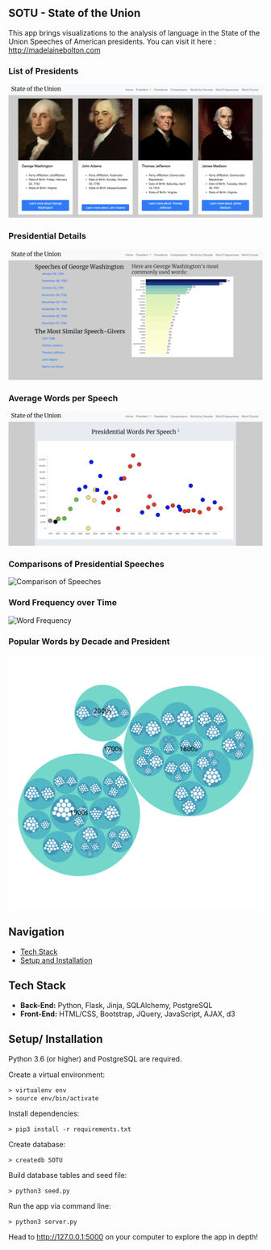 <link rel="stylesheet" href="https://cdn.rawgit.com/konpa/devicon/df6431e323547add1b4cf45992913f15286456d3/devicon.min.css">
<link rel="stylesheet" href="https://cdn.rawgit.com/konpa/devicon/df6431e323547add1b4cf45992913f15286456d3/devicon.min.css">
<link rel="stylesheet" href="https://cdn.rawgit.com/konpa/devicon/df6431e323547add1b4cf45992913f15286456d3/devicon.min.css">
<link rel="stylesheet" href="https://cdn.rawgit.com/konpa/devicon/df6431e323547add1b4cf45992913f15286456d3/devicon.min.css">
<link rel="stylesheet" href="https://cdn.rawgit.com/konpa/devicon/df6431e323547add1b4cf45992913f15286456d3/devicon.min.css">
<link rel="stylesheet" href="https://cdn.rawgit.com/konpa/devicon/df6431e323547add1b4cf45992913f15286456d3/devicon.min.css">



## SOTU - State of the Union

This app brings visualizations to the analysis of language in the State of the Union Speeches of American presidents.
You can visit it here : <http://madelainebolton.com>

### List of Presidents
![Presidents](/static/img/presidents.png)


### Presidential Details
![George Washington Details](/static/img/details.png)


### Average Words per Speech
![Words per Speech](/static/img/words_per_speech.png)


### Comparisons of Presidential Speeches
![Comparison of Speeches](/static/img/comparison.gif)


### Word Frequency over Time
![Word Frequency](/static/img/frequency.gif)


### Popular Words by Decade and President
![Words by Decade](/static/img/word_decade.svg)


## Navigation
* [Tech Stack](#tech-stack)
* [Setup and Installation](#setup)

## <a name="tech-stack"></a>Tech Stack
* **Back-End:** Python, Flask, Jinja, SQLAlchemy, PostgreSQL
<i class="devicon-python-plain"></i> 
<i class="devicon-postgresql-plain"></i>
* **Front-End:** HTML/CSS, Bootstrap, JQuery, JavaScript, AJAX, d3
<i class="devicon-html5-plain-wordmark"></i> 
<i class="devicon-javascript-plain"></i> 
<i class="devicon-d3js-plain"></i>
<i class="devicon-jquery-plain-wordmark"></i>

## <a name="setup"></a>Setup/ Installation
Python 3.6 (or higher) and PostgreSQL are required.

Create a virtual environment:
```
> virtualenv env
> source env/bin/activate
```

Install dependencies:
```
> pip3 install -r requirements.txt 
```

Create database:
```
> createdb SOTU
```

Build database tables and seed file:
```
> python3 seed.py
```
Run the app via command line:
```
> python3 server.py
```

Head to <http://127.0.0.1:5000> on your computer to explore the app in depth!

